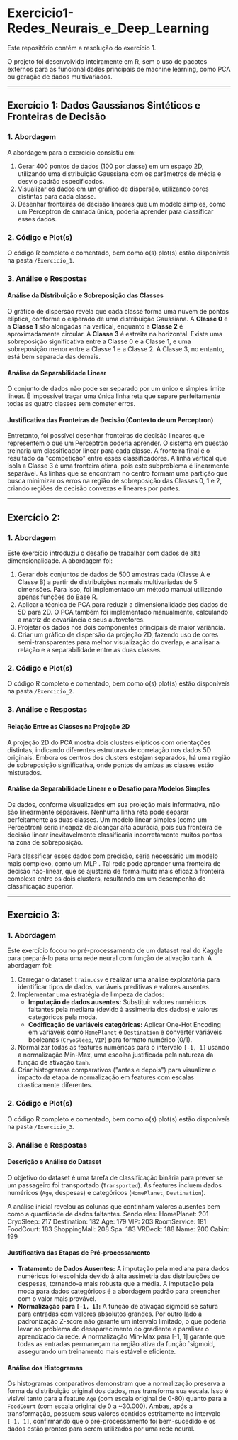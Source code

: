 # Exercicio1-Redes_Neurais_e_Deep_Learning

Este repositório contém a resolução do exercício 1.

O projeto foi desenvolvido inteiramente em R, sem o uso de pacotes externos para as funcionalidades principais de machine learning, como PCA ou geração de dados multivariados.

---

## Exercício 1: Dados Gaussianos Sintéticos e Fronteiras de Decisão

### 1. Abordagem

A abordagem para o exercício consistiu em:
1.  Gerar 400 pontos de dados (100 por classe) em um espaço 2D, utilizando uma distribuição Gaussiana com os parâmetros de média e desvio padrão especificados.
2.  Visualizar os dados em um gráfico de dispersão, utilizando cores distintas para cada classe.
3.  Desenhar fronteiras de decisão lineares que um modelo simples, como um Perceptron de camada única, poderia aprender para classificar esses dados.

### 2. Código e Plot(s)
O código R completo e comentado, bem como o(s) plot(s) estão disponíveís na pasta `/Exercicio_1`.

### 3. Análise e Respostas

#### Análise da Distribuição e Sobreposição das Classes
O gráfico de dispersão revela que cada classe forma uma nuvem de pontos elíptica, conforme o esperado de uma distribuição Gaussiana. A **Classe 0** e a **Classe 1** são alongadas na vertical, enquanto a **Classe 2** é aproximadamente circular. A **Classe 3** é estreita na horizontal. Existe uma sobreposição significativa entre a Classe 0 e a Classe 1, e uma sobreposição menor entre a Classe 1 e a Classe 2. A Classe 3, no entanto, está bem separada das demais.

#### Análise da Separabilidade Linear
O conjunto de dados não pode ser separado por um único e simples limite linear. É impossível traçar uma única linha reta que separe perfeitamente todas as quatro classes sem cometer erros.

#### Justificativa das Fronteiras de Decisão (Contexto de um Perceptron)
Entretanto, foi possível desenhar fronteiras de decisão lineares que representem o que um Perceptron poderia aprender. O sistema em questão treinaria um classificador linear para cada classe. A fronteira final é o resultado da "competição" entre esses classificadores. A linha vertical que isola a Classe 3 é uma fronteira ótima, pois este subproblema é linearmente separável. As linhas que se encontram no centro formam uma partição que busca minimizar os erros na região de sobreposição das Classes 0, 1 e 2, criando regiões de decisão convexas e lineares por partes.

---

## Exercício 2:

### 1. Abordagem

Este exercício introduziu o desafio de trabalhar com dados de alta dimensionalidade. A abordagem foi:
1.  Gerar dois conjuntos de dados de 500 amostras cada (Classe A e Classe B) a partir de distribuições normais multivariadas de 5 dimensões. Para isso, foi implementado um método manual utilizando apenas funções do Base R.
2.  Aplicar a técnica de PCA para reduzir a dimensionalidade dos dados de 5D para 2D. O PCA também foi implementado manualmente, calculando a matriz de covariância e seus autovetores.
3.  Projetar os dados nos dois componentes principais de maior variância.
4.  Criar um gráfico de dispersão da projeção 2D, fazendo uso de cores semi-transparentes para melhor visualização do overlap, e analisar a relação e a separabilidade entre as duas classes.

### 2. Código e Plot(s)
O código R completo e comentado, bem como o(s) plot(s) estão disponíveís na pasta `/Exercicio_2`.

### 3. Análise e Respostas

#### Relação Entre as Classes na Projeção 2D
A projeção 2D do PCA mostra dois clusters elípticos com orientações distintas, indicando diferentes estruturas de correlação nos dados 5D originais. Embora os centros dos clusters estejam separados, há uma região de sobreposição significativa, onde pontos de ambas as classes estão misturados.

#### Análise da Separabilidade Linear e o Desafio para Modelos Simples
Os dados, conforme visualizados em sua projeção mais informativa, não são linearmente separáveis. Nenhuma linha reta pode separar perfeitamente as duas classes. Um modelo linear simples (como um Perceptron) seria incapaz de alcançar alta acurácia, pois sua fronteira de decisão linear inevitavelmente classificaria incorretamente muitos pontos na zona de sobreposição.

Para classificar esses dados com precisão, seria necessário um modelo mais complexo, como um MLP . Tal rede pode aprender uma fronteira de decisão não-linear, que se ajustaria de forma muito mais eficaz à fronteira complexa entre os dois clusters, resultando em um desempenho de classificação superior.

---

## Exercício 3:

### 1. Abordagem

Este exercício focou no pré-processamento de um dataset real do Kaggle para prepará-lo para uma rede neural com função de ativação `tanh`. A abordagem foi:
1.  Carregar o dataset `train.csv` e realizar uma análise exploratória para identificar tipos de dados, variáveis preditivas e valores ausentes.
2.  Implementar uma estratégia de limpeza de dados:
    *   **Imputação de dados ausentes:** Substituir valores numéricos faltantes pela mediana (devido à assimetria dos dados) e valores categóricos pela moda.
    *   **Codificação de variáveis categóricas:** Aplicar One-Hot Encoding em variáveis como `HomePlanet` e `Destination` e converter variáveis booleanas (`CryoSleep`, `VIP`) para formato numérico (0/1).
3.  Normalizar todas as features numéricas para o intervalo `[-1, 1]` usando a normalização Min-Max, uma escolha justificada pela natureza da função de ativação `tanh`.
4.  Criar histogramas comparativos ("antes e depois") para visualizar o impacto da etapa de normalização em features com escalas drasticamente diferentes.

### 2. Código e Plot(s)
O código R completo e comentado, bem como o(s) plot(s) estão disponíveís na pasta `/Exercicio_3`.

### 3. Análise e Respostas

#### Descrição e Análise do Dataset
O objetivo do dataset é uma tarefa de classificação binária para prever se um passageiro foi transportado (`Transported`). As features incluem dados numéricos (`Age`, despesas) e categóricos (`HomePlanet`, `Destination`). 

A análise inicial revelou as colunas que continham valores ausentes bem como a quantidade de dados faltantes. Sendo eles:
HomePlanet: 201
CryoSleep: 217
Destination: 182
Age: 179
VIP: 203
RoomService: 181
FoodCourt: 183
ShoppingMall: 208
Spa: 183
VRDeck: 188
Name: 200
Cabin: 199

#### Justificativa das Etapas de Pré-processamento
*   **Tratamento de Dados Ausentes:** A imputação pela mediana para dados numéricos foi escolhida devido à alta assimetria das distribuições de despesas, tornando-a mais robusta que a média. A imputação pela moda para dados categóricos é a abordagem padrão para preencher com o valor mais provável.
*   **Normalização para `[-1, 1]`:** A função de ativação sigmoid se satura para entradas com valores absolutos grandes. Por outro lado a padronização Z-score não garante um intervalo limitado, o que poderia levar ao problema do desaparecimento do gradiente e paralisar o aprendizado da rede. A normalização Min-Max para [-1, 1] garante que todas as entradas permaneçam na região ativa da função `sigmoid, assegurando um treinamento mais estável e eficiente.

#### Análise dos Histogramas
Os histogramas comparativos demonstram que a normalização preserva a forma da distribuição original dos dados, mas transforma sua escala. Isso é visível tanto para a feature `Age` (com escala original de 0-80) quanto para a `FoodCourt` (com escala original de 0 a ~30.000). Ambas, após a transformação, possuem seus valores contidos estritamente no intervalo `[-1, 1]`, confirmando que o pré-processamento foi bem-sucedido e os dados estão prontos para serem utilizados por uma rede neural.
